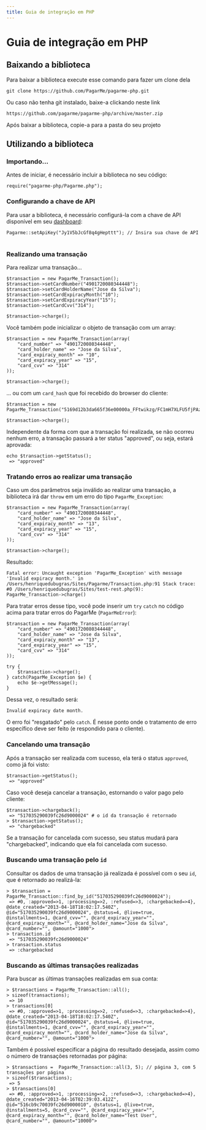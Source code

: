 ```yaml
---
title: Guia de integração em PHP
---
```


# Guia de integração em PHP

## Baixando a biblioteca 

Para baixar a biblioteca execute esse comando para fazer um clone dela

	git clone https://github.com/PagarMe/pagarme-php.git	

Ou caso não tenha git instalado, baixe-a clickando neste link

	https://github.com/pagarme/pagarme-php/archive/master.zip

Após baixar a biblioteca, copie-a para a pasta do seu projeto

## Utilizando a biblioteca

### Importando...

Antes de iniciar, é necessário incluir a biblioteca no seu código:

<pre><code data-language="php">require("pagarme-php/Pagarme.php");</code></pre>

### Configurando a chave de API

Para usar a biblioteca, é necessário configurá-la com a chave de API disponível em seu [dashboard](http://dashboard.pagar.me/):

<pre><code data-language="php">Pagarme::setApiKey("Jy1V5bJcGf8q4gHepttt"); // Insira sua chave de API </code> </pre> 

### Realizando uma transação

Para realizar uma transação...

<pre><code data-language="php">$transaction = new PagarMe_Transaction();
$transaction->setCardNumber("4901720080344448");
$transaction->setCardHolderName("Jose da Silva");
$transaction->setCardExpiracyMonth("10");
$transaction->setCardExpiracyYear("15");
$transaction->setCardCvv("314");

$transaction->charge();
</code></pre>

Você também pode inicializar o objeto de transação com um array:

<pre><code data-language="php">$transaction = new PagarMe_Transaction(array(
    "card_number" => "4901720080344448",
    "card_holder_name" => "Jose da Silva",
    "card_expiracy_month" => "10",
    "card_expiracy_year" => "15",
    "card_cvv" => "314"
));

$transaction->charge();
</code></pre>

... ou com um `card_hash` que foi recebido do browser do cliente:

<pre><code data-language="php">$transaction = new PagarMe_Transaction("5169d12b3da665f36e00000a_FFtwikzg/FC1mH7XLFU5fjPAzDsP0ogeAQh3qXRpHzkIrgDz64lITBUGwio67zm2CQXwbKRjGdRi5J1xFNpQLWnxQsUJAQELcTSGaGtF6RGSu6sq1stp8OLRSNG7wp+xGe8poqxw4S1gOL5JYO7XZp/Uz7rTpKXh3IcRshmX36hh66J6+7l5j0803cGIfMZu3T7nbMjQYIf+yLi8r0O6vL9DQPmqSZ9FBerqFGxWHrxScneaaMVzMpNX/5eneqveVBt88RccytyJG5+HYRHcRyKIbLfmX48L/C22HJeAm3PyzehGHdOmDcsxPtVB+Fgq7SDuB4tHWBT8j6wihOO7ww==");

$transaction->charge();
</code></pre>

Independente da forma com que a transação foi realizada, se não ocorreu nenhum erro, a transação passará a ter status "approved", ou seja, estará aprovada:

<pre><code data-language="php">echo $transaction->getStatus();
 => "approved"
</code></pre>


### Tratando erros ao realizar uma transação

Caso um dos parâmetros seja inválido ao realizar uma transação, a biblioteca irá dar `throw` em um erro do tipo `PagarMe_Exception`:

<pre><code data-language="php">$transaction = new PagarMe_Transaction(array(
    "card_number" => "4901720080344448",
    "card_holder_name" => "Jose da Silva",
    "card_expiracy_month" => "13",
    "card_expiracy_year" => "15",
    "card_cvv" => "314"
));

$transaction->charge();
</code></pre>

Resultado:

<pre><code data-language="php">Fatal error: Uncaught exception 'PagarMe_Exception' with message 'Invalid expiracy month.' in /Users/henriquedubugras/Sites/Pagarme/Transaction.php:91 Stack trace: #0 /Users/henriquedubugras/Sites/test-rest.php(9): PagarMe_Transaction->charge()
</code></pre>

Para tratar erros desse tipo, você pode inserir um `try` `catch` no código acima para tratar erros do PagarMe (`PagarMeError`):

<pre><code data-language="php">$transaction = new PagarMe_Transaction(array(
    "card_number" => "4901720080344448",
    "card_holder_name" => "Jose da Silva",
    "card_expiracy_month" => "13",
    "card_expiracy_year" => "15",
    "card_cvv" => "314"
));

try {
    $transaction->charge();
} catch(PagarMe_Exception $e) {
    echo $e->getMessage();
}
</code></pre>

Dessa vez, o resultado será:

<pre><code data-language="php">Invalid expiracy date month.</code></pre>

O erro foi "resgatado" pelo `catch`. É nesse ponto onde o tratamento de erro específico deve ser feito (e respondido para o cliente).

### Cancelando uma transação

Após a transação ser realizada com sucesso, ela terá o status `approved`, como já foi visto:

<pre><code data-language="php">$transaction->getStatus();
 => "approved"
</code></pre>

Caso você deseja cancelar a transação, estornando o valor pago pelo cliente:

<pre><code data-language="php">$transaction->chargeback();
 => "517035290039fc26d9000024" # o id da transação é retornado
> $transaction->getStatus();
 => "chargebacked"
</code></pre>

Se a transação for cancelada com sucesso, seu status mudará para "chargebacked", indicando que ela foi cancelada com sucesso.

### Buscando uma transação pelo `id`

Consultar os dados de uma transação já realizada é possível com o seu `id`, que é retornado ao realizá-la:

<pre><code data-language="php">> $transaction = PagarMe_Transaction::find_by_id("517035290039fc26d9000024");
 => #<PagarMe::Transaction:0x007fa071371ef0 @statuses_codes={:local=>0, :approved=>1, :processing=>2, :refused=>3, :chargebacked=>4}, @date_created="2013-04-18T18:02:17.540Z", @id="517035290039fc26d9000024", @status=4, @live=true, @installments=1, @card_cvv="", @card_expiracy_year="", @card_expiracy_month="", @card_holder_name="Jose da Silva", @card_number="", @amount="1000">
> transaction.id
 => "517035290039fc26d9000024"
> transaction.status
 => :chargebacked
</code></pre>

### Buscando as últimas transações realizadas

Para buscar as últimas transações realizadas em sua conta:

<pre><code data-language="php">> $transactions = PagarMe_Transaction::all();
> sizeof(transactions);
 => 10
> transactions[0]
 => #<PagarMe::Transaction:0x007fa0712bcfc8 @statuses_codes={:local=>0, :approved=>1, :processing=>2, :refused=>3, :chargebacked=>4}, @date_created="2013-04-18T18:02:17.540Z", @id="517035290039fc26d9000024", @status=4, @live=true, @installments=1, @card_cvv="", @card_expiracy_year="", @card_expiracy_month="", @card_holder_name="Jose da Silva", @card_number="", @amount="1000">
</code></pre>

Também é possível especificar a página do resultado desejada, assim como o número de transações retornadas por página:

<pre><code data-language="php">> $transactions =  PagarMe_Transaction::all(3, 5); // página 3, com 5 transações por página
> sizeof($transactions);
 => 5
> $transactions[0]
 => #<PagarMe::Transaction:0x007fa071252f38 @statuses_codes={:local=>0, :approved=>1, :processing=>2, :refused=>3, :chargebacked=>4}, @date_created="2013-04-16T02:39:03.412Z", @id="516cb9c70039fc26d9000010", @status=1, @live=true, @installments=5, @card_cvv="", @card_expiracy_year="", @card_expiracy_month="", @card_holder_name="Test User", @card_number="", @amount="10000">
</code></pre>


